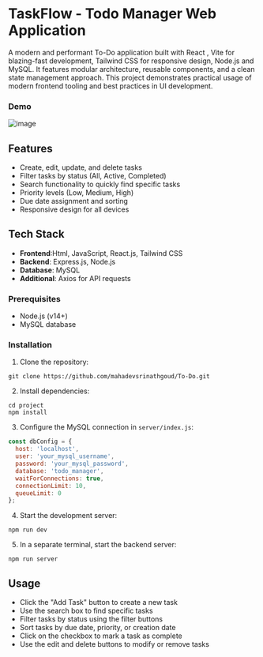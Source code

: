 
# TaskFlow - Todo Manager Web Application

A modern and performant To-Do application built with React , Vite for blazing-fast development, Tailwind CSS for responsive design, Node.js and MySQL. It features modular architecture, reusable components, and a clean state management approach. This project demonstrates practical usage of modern frontend tooling and best practices in UI development.
### Demo
![image](https://github.com/user-attachments/assets/9dc41f41-8b8c-4489-8170-aa6eabdf17f4)


## Features

- Create, edit, update, and delete tasks
- Filter tasks by status (All, Active, Completed)
- Search functionality to quickly find specific tasks
- Priority levels (Low, Medium, High)
- Due date assignment and sorting
- Responsive design for all devices

## Tech Stack

- **Frontend**:Html, JavaScript, React.js, Tailwind CSS
- **Backend**: Express.js, Node.js
- **Database**: MySQL
- **Additional**: Axios for API requests


### Prerequisites

- Node.js (v14+)
- MySQL database


### Installation

1. Clone the repository:
```
git clone https://github.com/mahadevsrinathgoud/To-Do.git
```

2. Install dependencies:
```
cd project
npm install
```

3. Configure the MySQL connection in `server/index.js`:
```js
const dbConfig = {
  host: 'localhost',
  user: 'your_mysql_username',
  password: 'your_mysql_password',
  database: 'todo_manager',
  waitForConnections: true,
  connectionLimit: 10,
  queueLimit: 0
};
```

4. Start the development server:
```
npm run dev
```

5. In a separate terminal, start the backend server:
```
npm run server
```

## Usage

- Click the "Add Task" button to create a new task
- Use the search box to find specific tasks
- Filter tasks by status using the filter buttons
- Sort tasks by due date, priority, or creation date
- Click on the checkbox to mark a task as complete
- Use the edit and delete buttons to modify or remove tasks


